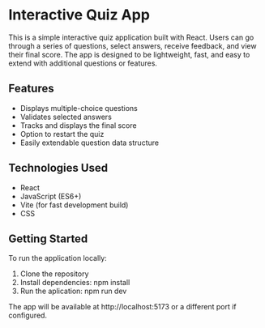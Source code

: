# Interactive Quiz App

This is a simple interactive quiz application built with React. Users can go through a series of questions, select answers, receive feedback, and view their final score. The app is designed to be lightweight, fast, and easy to extend with additional questions or features.

## Features

- Displays multiple-choice questions
- Validates selected answers
- Tracks and displays the final score
- Option to restart the quiz
- Easily extendable question data structure

## Technologies Used

- React
- JavaScript (ES6+)
- Vite (for fast development build)
- CSS 

## Getting Started

To run the application locally:

1. Clone the repository
2. Install dependencies: npm install
3. Run the aplication: npm run dev

The app will be available at http://localhost:5173 or a different port if configured.

